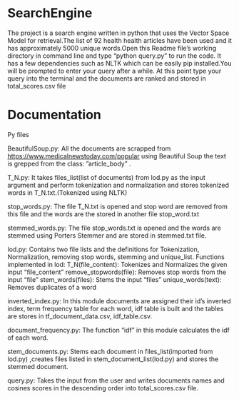 # SearchEngine
The project is a search engine written in python that uses the Vector Space Model for retrieval.The list of 92 health
health articles have been used and it has approximately 5000 unique words.Open this Readme file’s working directory in command line and type “python query.py” to run the code.
It has a few dependencies such as NLTK which can be easily pip installed.You will be prompted to enter your query after a while. At this point type your query
into the terminal and the documents are ranked and stored in total_scores.csv file

# Documentation

Py files

BeautifulSoup.py: 
All the documents are scrapped from https://www.medicalnewstoday.com/popular using Beautiful Soup the text is grepped from the class: ”article_body” .
 
T_N.py:
It takes files_list(list of documents) from lod.py as the input argument and perform tokenization and normalization and stores tokenized words in T_N.txt.(Tokenized using NLTK)

stop_words.py:
The file T_N.txt is opened and stop word are removed from this file and the words are the stored in another file stop_word.txt

stemmed_words.py: 
The file stop_words.txt is opened and the words are stemmed using Porters Stemmer and are stored in stemmed.txt file.

lod.py: 
Contains two file lists and the definitions for Tokenization, Normalization, removing stop words, stemming and unique_list.
Functions implemented in lod:
T_N(file_content): Tokenizes and Normalizes the given input “file_content”
remove_stopwords(file): Removes stop words from the input “file”
stem_words(files): Stems the input “files”
unique_words(text): Removes duplicates of a word

inverted_index.py: 
In this module documents are assigned their id’s inverted index, term frequency table for each word, idf table is built
and the tables are stores in tf_document_data.csv, idf_table.csv.

document_frequency.py:
The function “idf” in this module calculates the idf of each word.

stem_documents.py:
Stems each document in files_list(imported from lod.py) ,creates files listed in stem_document_list(lod.py) and stores the stemmed document. 

query.py:
Takes the input from the user and writes documents names and cosines scores in the descending order into total_scores.csv file.
